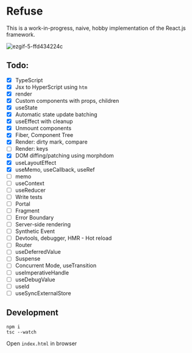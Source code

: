 # Refuse

This is a work-in-progress, naive, hobby implementation of the React.js framework.

![ezgif-5-ffd434224c](https://user-images.githubusercontent.com/12293622/178789425-b6115cb7-39b0-43a2-afa7-2fd0acef0ded.gif)

## Todo:
- [x] TypeScript
- [x] Jsx to HyperScript using `htm`
- [x] render
- [x] Custom components with props, children
- [x] useState
- [X] Automatic state update batching
- [x] useEffect with cleanup
- [x] Unmount components
- [x] Fiber, Component Tree
- [x] Render: dirty mark, compare
- [ ] Render: keys
- [x] DOM diffing/patching using morphdom
- [x] useLayoutEffect
- [x] useMemo, useCallback, useRef
- [ ] memo
- [ ] useContext
- [ ] useReducer
- [ ] Write tests
- [ ] Portal
- [ ] Fragment
- [ ] Error Boundary
- [ ] Server-side rendering
- [ ] Synthetic Event
- [ ] Devtools, debugger, HMR - Hot reload
- [ ] Router
- [ ] useDeferredValue
- [ ] Suspense
- [ ] Concurrent Mode, useTransition
- [ ] useImperativeHandle
- [ ] useDebugValue
- [ ] useId
- [ ] useSyncExternalStore

## Development
```
npm i
tsc --watch
```

Open `index.html` in browser
